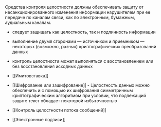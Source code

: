 Средства контроля целостности должны обеспечивать защиту от несанкционированного изменения информации нарушителем при ее передаче по каналам связи, как по электронным, бумажным, аудиальным каналам.

- следует защищать как целостность, так и подлинность информации
- выполнение двумя сторонами — источником и приемником — некоторых (возможно, разных) криптографических преобразований данных
- контроль целостности может выполняться с восстановлением или без восстановления исходных данных

- [[Имитовставка]]
- [[Шифрование или зашифрование]] - Целостность данных можно обеспечить и с помощью их шифрования симметричным криптографическим алгоритмом при условии, что подлежащий защите текст обладает некоторой избыточностью
- [[Контроль целостности потока сообщений]]
- [[Электронные подписи]]

